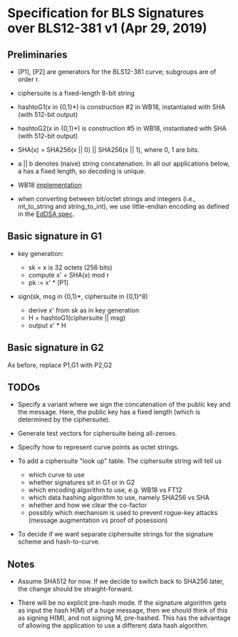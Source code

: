 
# Specification for BLS Signatures over BLS12-381 v1 (Apr 29, 2019)

## Preliminaries

* [P1], [P2] are generators for the BLS12-381 curve; subgroups are of order r.

* ciphersuite is a fixed-length 8-bit string

* hashtoG1(x in {0,1}*) is construction #2 in WB18, instantiated with SHA (with 512-bit output)

* hashtoG2(x in {0,1}*) is construction #5 in WB18, instantiated with SHA (with 512-bit output)

* SHA(x) = SHA256(x || 0) || SHA256(x || 1), where 0, 1 are bits.

* a || b denotes (naive) string concatenation. In all our applications below,
a has a fixed length, so decoding is unique.

* WB18 [implementation](https://github.com/kwantam/bls12-381_hash)

* when converting between bit/octet strings and integers (i.e., int_to_string and string_to_int),
we use little-endian encoding as defined in the
[EdDSA spec](https://tools.ietf.org/html/rfc8032#section-5.1.2).


## Basic signature in G1

* key generation:

    - sk = x is 32 octets (256 bits)
    - compute x' = SHA(x) mod r
    - pk := x' * [P1]

* sign(sk, msg in {0,1}*, ciphersuite in {0,1}^8)

    - derive x' from sk as in key generation
    - H = hashtoG1(ciphersuite || msg)
    - output x' * H

## Basic signature in G2

As before, replace P1,G1 with P2,G2

## TODOs

* Specify a variant where we sign the concatenation of the public key and the message. Here,
the public key has a fixed length (which is determined by the ciphersuite).

* Generate test vectors for ciphersuite being all-zeroes.

* Specify how to represent curve points as octet strings.

* To add a ciphersuite "look up" table. The ciphersuite string will tell us
    - which curve to use
    - whether signatures sit in G1 or in G2
    - which encoding algorithm to use, e.g. WB18 vs FT12
    - which data hashing algorithm to use, namely SHA256 vs SHA
    - whether and how we clear the co-factor
    - possibly which mechanism is used to prevent rogue-key attacks (message augmentation vs
    proof of posession)

* To decide if we want separate ciphersuite strings for the signature scheme and hash-to-curve.

## Notes

* Assume SHA512 for now. If we decide to switch back to SHA256 later, the change should
be straight-forward.

* There will be no explicit pre-hash mode. If the signature algorithm
gets as input the hash H(M) of a huge message, then we should think of
this as signing H(M), and not signing M, pre-hashed. This has the
advantage of allowing the application to use a different data hash
algorithm.